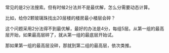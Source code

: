 常见的是2分法搜索。但有时候2分法并不是最优解，怎么分需要动态计算。

比如，给你2颗玻璃珠找出20层楼的楼房最小楼层会碎？

这个问题采用2分法得不到最优解，最好的办法是4分，每组5层。从第一组的最高层开始，如果最高层碎了，就从第一组的最底层开始试。

那如果第一组的最高层没碎，那就到第二组的最高层，依次类推。

